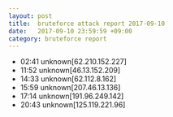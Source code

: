 ```yaml
---
layout: post
title:  bruteforce attack report 2017-09-10
date:   2017-09-10 23:59:59 +09:00
category: bruteforce report
---
```


* 02:41 unknown[62.210.152.227]
* 11:52 unknown[46.13.152.209]
* 14:33 unknown[62.112.8.162]
* 15:59 unknown[207.46.13.136]
* 17:14 unknown[191.96.249.142]
* 20:43 unknown[125.119.221.96]
